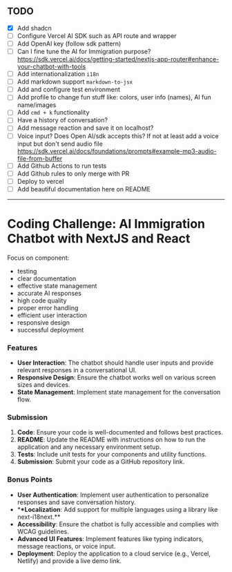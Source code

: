 ## TODO

- [x] Add shadcn
- [ ] Configure Vercel AI SDK such as API route and wrapper
- [ ] Add OpenAI key (follow sdk pattern)
- [ ] Can I fine tune the AI for Immigration purpose? https://sdk.vercel.ai/docs/getting-started/nextjs-app-router#enhance-your-chatbot-with-tools
- [ ] Add internationalization `i18n`
- [ ] Add markdown support `markdown-to-jsx`
- [ ] Add and configure test environment
- [ ] Add profile to change fun stuff like: colors, user info (names), AI fun name/images
- [ ] Add `cmd + k` functionality
- [ ] Have a history of conversation?
- [ ] Add message reaction and save it on localhost?
- [ ] Voice input? Does Open AI/sdk accepts this? If not at least add a voice input but don't send audio file https://sdk.vercel.ai/docs/foundations/prompts#example-mp3-audio-file-from-buffer
- [ ] Add Github Actions to run tests
- [ ] Add Github rules to only merge with PR
- [ ] Deploy to vercel
- [ ] Add beautiful documentation here on README

---

# Coding Challenge: AI Immigration Chatbot with NextJS and React

Focus on component:

- testing
- clear documentation
- effective state management
- accurate AI responses
- high code quality
- proper error handling
- efficient user interaction
- responsive design
- successful deployment

### Features

- **User Interaction**: The chatbot should handle user inputs and provide relevant responses in a conversational UI.
- **Responsive Design**: Ensure the chatbot works well on various screen sizes and devices.
- **State Management**: Implement state management for the conversation flow.

### Submission

1. **Code**: Ensure your code is well-documented and follows best practices.
2. **README**: Update the README with instructions on how to run the application and any necessary environment setup.
3. **Tests**: Include unit tests for your components and utility functions.
4. **Submission**: Submit your code as a GitHub repository link.

### Bonus Points

- **User Authentication**: Implement user authentication to personalize responses and save conversation history.
- \***\*Localization**: Add support for multiple languages using a library like next-i18next.\*\*
- **Accessibility**: Ensure the chatbot is fully accessible and complies with WCAG guidelines.
- **Advanced UI Features**: Implement features like typing indicators, message reactions, or voice input.
- **Deployment**: Deploy the application to a cloud service (e.g., Vercel, Netlify) and provide a live demo link.
